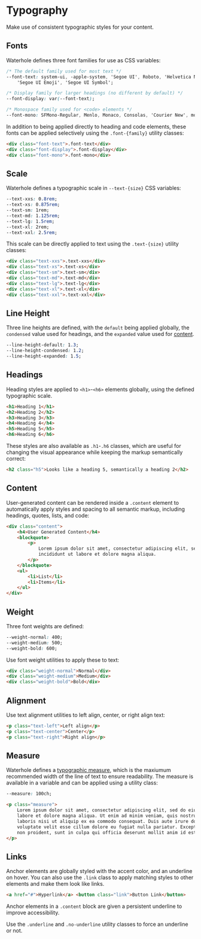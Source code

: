 # Typography

Make use of consistent typographic styles for your content.

## Fonts

Waterhole defines three font families for use as CSS variables:

```css
/* The default family used for most text */
--font-text: system-ui, -apple-system, 'Segoe UI', Roboto, 'Helvetica Neue', Arial, sans-serif, 'Apple Color Emoji',
    'Segoe UI Emoji', 'Segoe UI Symbol';

/* Display family for larger headings (no different by default) */
--font-display: var(--font-text);

/* Monospace family used for <code> elements */
--font-mono: SFMono-Regular, Menlo, Monaco, Consolas, 'Courier New', monospace;
```

In addition to being applied directly to heading and code elements, these fonts can be applied selectively using the `.font-{family}` utility classes:

```html render
<div class="font-text">.font-text</div>
<div class="font-display">.font-display</div>
<div class="font-mono">.font-mono</div>
```

## Scale

Waterhole defines a typographic scale in `--text-{size}` CSS variables:

```css
--text-xxs: 0.8rem;
--text-xs: 0.875rem;
--text-sm: 1rem;
--text-md: 1.125rem;
--text-lg: 1.5rem;
--text-xl: 2rem;
--text-xxl: 2.5rem;
```

This scale can be directly applied to text using the `.text-{size}` utility classes:

```html render
<div class="text-xxs">.text-xxs</div>
<div class="text-xs">.text-xs</div>
<div class="text-sm">.text-sm</div>
<div class="text-md">.text-md</div>
<div class="text-lg">.text-lg</div>
<div class="text-xl">.text-xl</div>
<div class="text-xxl">.text-xxl</div>
```

## Line Height

Three line heights are defined, with the `default` being applied globally, the `condensed` value used for headings, and the `expanded` value used for [content](#content).

```css
--line-height-default: 1.3;
--line-height-condensed: 1.2;
--line-height-expanded: 1.5;
```

## Headings

Heading styles are applied to `<h1>`-`<h6>` elements globally, using the defined typographic scale.

```html render
<h1>Heading 1</h1>
<h2>Heading 2</h2>
<h3>Heading 3</h3>
<h4>Heading 4</h4>
<h5>Heading 5</h5>
<h6>Heading 6</h6>
```

These styles are also available as `.h1`-`.h6` classes, which are useful for changing the visual appearance while keeping the markup semantically correct:

```html render
<h2 class="h5">Looks like a heading 5, semantically a heading 2</h2>
```

## Content

User-generated content can be rendered inside a `.content` element to automatically apply styles and spacing to all semantic markup, including headings, quotes, lists, and code:

```html render
<div class="content">
    <h4>User Generated Content</h4>
    <blockquote>
        <p>
            Lorem ipsum dolor sit amet, consectetur adipiscing elit, sed do eiusmod tempor
            incididunt ut labore et dolore magna aliqua.
        </p>
    </blockquote>
    <ul>
        <li>List</li>
        <li>Items</li>
    </ul>
</div>
```

## Weight

Three font weights are defined:

```css
--weight-normal: 400;
--weight-medium: 500;
--weight-bold: 600;
```

Use font weight utilities to apply these to text:

```html render
<div class="weight-normal">Normal</div>
<div class="weight-medium">Medium</div>
<div class="weight-bold">Bold</div>
```

## Alignment

Use text alignment utilities to left align, center, or right align text:

```html render
<p class="text-left">Left align</p>
<p class="text-center">Center</p>
<p class="text-right">Right align</p>
```

## Measure

Waterhole defines a [typographic measure](https://every-layout.dev/rudiments/axioms/), which is the maxiumum recommended width of the line of text to ensure readability. The measure is available in a variable and can be applied using a utility class:

```css
--measure: 100ch;
```

```html render
<p class="measure">
    Lorem ipsum dolor sit amet, consectetur adipiscing elit, sed do eiusmod tempor incididunt ut
    labore et dolore magna aliqua. Ut enim ad minim veniam, quis nostrud exercitation ullamco
    laboris nisi ut aliquip ex ea commodo consequat. Duis aute irure dolor in reprehenderit in
    voluptate velit esse cillum dolore eu fugiat nulla pariatur. Excepteur sint occaecat cupidatat
    non proident, sunt in culpa qui officia deserunt mollit anim id est laborum.
</p>
```

## Links

Anchor elements are globally styled with the accent color, and an underline on hover. You can also use the `.link` class to apply matching styles to other elements and make them look like links.

```html render
<a href="#">Hyperlink</a> <button class="link">Button Link</button>
```

Anchor elements in a `.content` block are given a persistent underline to improve accessibility.

Use the `.underline` and `.no-underline` utility classes to force an underline or not.
